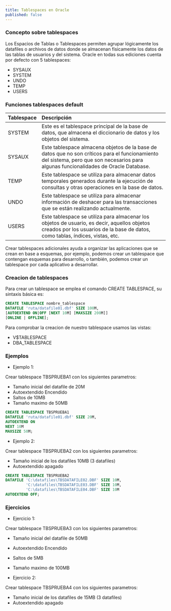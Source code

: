 ```yaml
---
title: Tablespaces en Oracle
published: false
---
```


### [](#header-3)Concepto sobre tablespaces

Los Espacios de Tablas o Tablespaces permiten agrupar lógicamente los datafiles o archivos de datos donde se almacenan físicamente los datos de las tablas de usuarios y del sistema. Oracle en todas sus ediciones cuenta por defecto con 5 tablespaces:

*   SYSAUX
*   SYSTEM
*   UNDO
*   TEMP
*   USERS

### [](#header-3)Funciones tablespaces default

| Tablespace        | Descripción           |
|:------------------|:----------------------|
| SYSTEM            | Este es el tablespace principal de la base de datos, que almacena el diccionario de datos y los objetos del sistema.|
| SYSAUX            | Este tablespace almacena objetos de la base de datos que no son críticos para el funcionamiento del sistema, pero que son necesarios para algunas funcionalidades de Oracle Database.|
| TEMP              | Este tablespace se utiliza para almacenar datos temporales generados durante la ejecución de consultas y otras operaciones en la base de datos.|
| UNDO              | Este tablespace se utiliza para almacenar información de deshacer para las transacciones que se están realizando actualmente.|
| USERS             | Este tablespace se utiliza para almacenar los objetos de usuario, es decir, aquellos objetos creados por los usuarios de la base de datos, como tablas, índices, vistas, etc.|

Crear tablespaces adicionales ayuda a organizar las  aplicaciones que se crean en base a esquemas, por ejemplo, podemos crear un tablespace que contengan esquemas para desarrollo, o también, podemos crear un tablespace por cada aplicativo a desarrollar.

### [](#header-3)Creacion de tablespaces

Para crear un tablespace se emplea el comando CREATE TABLESPACE, su sintaxis básica es:

```sql
CREATE TABLESPACE nombre_tablespace
DATAFILE 'ruta/datafile01.dbf' SIZE 100M,
[AUTOEXTEND ON|OFF [NEXT 10M] [MAXSIZE 200M]]
[ONLINE | OFFLINE];
```

Para comprobar la creacion de nuestro tablespace usamos las vistas:

*   V$TABLESPACE
*   DBA_TABLESPACE

### [](#header-3)Ejemplos

*   Ejemplo 1:

Crear tablespace TBSPRUEBA1 con los siguientes parametros:

*   Tamaño inicial del datafile de 20M
*   Autoextendido Encendido
*   Saltos de 10MB  
*   Tamaño maximo de 50MB

```sql
CREATE TABLESPACE TBSPRUEBA1
DATAFILE 'ruta/datafile01.dbf' SIZE 20M,
AUTOEXTEND ON
NEXT 10M
MAXSIZE 50M;
```

*   Ejemplo 2:

Crear tablespace TBSPRUEBA2 con los siguientes parametros:

*   Tamaño inicial de los datafiles 10MB (3 datafiles)
*   Autoextendido apagado

```sql
CREATE TABLESPACE TBSPRUEBA2
DATAFILE 'C:\datafiles\TBSDATAFILE02.DBF' SIZE 10M,
         'C:\datafiles\TBSDATAFILE03.DBF' SIZE 10M,
         'C:\datafiles\TBSDATAFILE04.DBF' SIZE 10M
AUTOEXTEND OFF;
```
### [](#header-3)Ejercicios

*   Ejercicio 1:

Crear tablespace TBSPRUEBA3 con los siguientes parametros:

*   Tamaño inicial del datafile de 50MB
*   Autoextendido Encendido
*   Saltos de 5MB
*   Tamaño maximo de 100MB

*   Ejercicio 2:

Crear tablespace TBSPRUEBA4 con los siguientes parametros:

*   Tamaño inicial de los datafiles de 15MB (3 datafiles)
*   Autoextendido apagado

